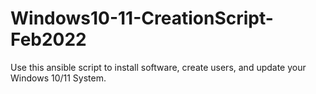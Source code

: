 # Windows10-11-CreationScript-Feb2022
Use this ansible script to install software, create users, and update your Windows 10/11 System. 
